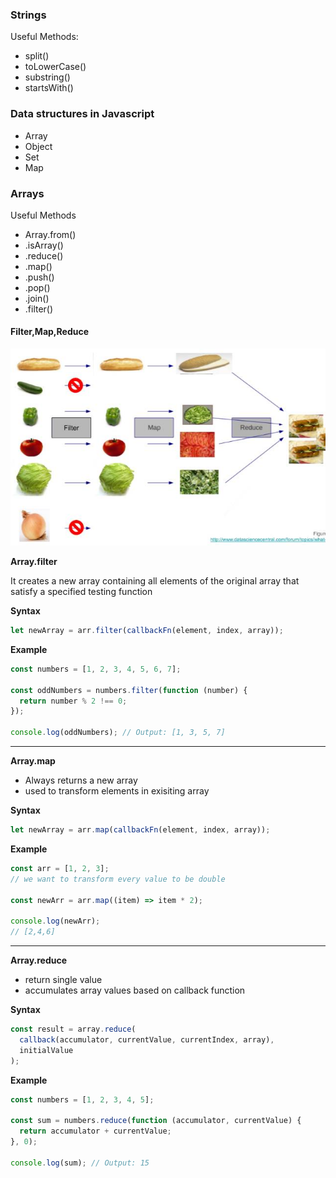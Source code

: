 ### Strings

Useful Methods:

- split()
- toLowerCase()
- substring()
- startsWith()

### Data structures in Javascript

- Array
- Object
- Set
- Map

### Arrays

Useful Methods

- Array.from()
- .isArray()
- .reduce()
- .map()
- .push()
- .pop()
- .join()
- .filter()

#### Filter,Map,Reduce

<img src='../images/filterMapReduceSandwitch.jpeg' />

**Array.filter**

It creates a new array containing all elements of the original array that satisfy a specified testing function

**Syntax**

```js
let newArray = arr.filter(callbackFn(element, index, array));
```

**Example**

```js
const numbers = [1, 2, 3, 4, 5, 6, 7];

const oddNumbers = numbers.filter(function (number) {
  return number % 2 !== 0;
});

console.log(oddNumbers); // Output: [1, 3, 5, 7]
```

---

**Array.map**

- Always returns a new array
- used to transform elements in exisiting array

**Syntax**

```js
let newArray = arr.map(callbackFn(element, index, array));
```

**Example**

```js
const arr = [1, 2, 3];
// we want to transform every value to be double

const newArr = arr.map((item) => item * 2);

console.log(newArr);
// [2,4,6]
```

---

**Array.reduce**

- return single value
- accumulates array values based on callback function

**Syntax**

```js
const result = array.reduce(
  callback(accumulator, currentValue, currentIndex, array),
  initialValue
);
```

**Example**

```js
const numbers = [1, 2, 3, 4, 5];

const sum = numbers.reduce(function (accumulator, currentValue) {
  return accumulator + currentValue;
}, 0);

console.log(sum); // Output: 15
```
